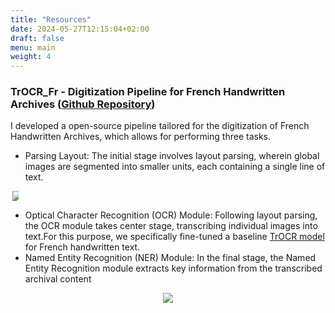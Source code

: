```yaml
---
title: "Resources"
date: 2024-05-27T12:15:04+02:00
draft: false
menu: main
weight: 4
---
```

    
    
### TrOCR_Fr - Digitization Pipeline for French Handwritten Archives ([Github Repository](https://github.com/handwrittenOCR/trocr_handwritten)) ###

I developed a open-source pipeline tailored for the digitization of French Handwritten Archives, which allows for performing
three tasks.
* Parsing Layout: The initial stage involves layout parsing, wherein global images are segmented into smaller units, each containing a single line of text.

<div id="banner" style="display: flex; justify-content: space-between; align-items: center;">

  <div class="inline-block" style="text-align: center;">
  <img src="/images/layout.jpg" style="max-width: 60%; max-height: 60%;">
  </div>
    </div>
  
* Optical Character Recognition (OCR) Module: Following layout parsing, the OCR module takes center stage, transcribing individual images into text.For this purpose, we specifically fine-tuned a baseline [TrOCR model](https://github.com/microsoft/unilm/tree/master/trocr) for French handwritten text. 
* Named Entity Recognition (NER) Module: In the final stage, the Named Entity Recognition module
extracts key information from the transcribed archival content

<div id="banner" style="display: flex; justify-content: space-between; align-items: center;">

  <div class="inline-block" style="flex: 1; text-align: center;">
  <img src="/images/NER.png" style="max-width: 100%; max-height: 60%;">
  </div>
  
  </div>